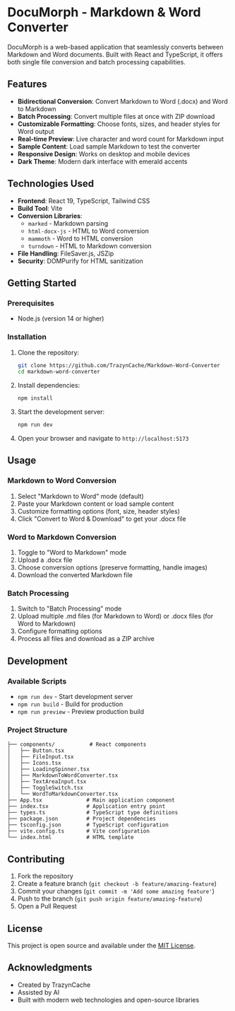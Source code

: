 # DocuMorph - Markdown & Word Converter

DocuMorph is a web-based application that seamlessly converts between Markdown and Word documents. Built with React and TypeScript, it offers both single file conversion and batch processing capabilities.

## Features

- **Bidirectional Conversion**: Convert Markdown to Word (.docx) and Word to Markdown
- **Batch Processing**: Convert multiple files at once with ZIP download
- **Customizable Formatting**: Choose fonts, sizes, and header styles for Word output
- **Real-time Preview**: Live character and word count for Markdown input
- **Sample Content**: Load sample Markdown to test the converter
- **Responsive Design**: Works on desktop and mobile devices
- **Dark Theme**: Modern dark interface with emerald accents

## Technologies Used

- **Frontend**: React 19, TypeScript, Tailwind CSS
- **Build Tool**: Vite
- **Conversion Libraries**: 
  - `marked` - Markdown parsing
  - `html-docx-js` - HTML to Word conversion
  - `mammoth` - Word to HTML conversion
  - `turndown` - HTML to Markdown conversion
- **File Handling**: FileSaver.js, JSZip
- **Security**: DOMPurify for HTML sanitization

## Getting Started

### Prerequisites

- Node.js (version 14 or higher)

### Installation

1. Clone the repository:
   ```bash
   git clone https://github.com/TrazynCache/Markdown-Word-Converter
   cd markdown-word-converter
   ```

2. Install dependencies:
   ```bash
   npm install
   ```

3. Start the development server:
   ```bash
   npm run dev
   ```

4. Open your browser and navigate to `http://localhost:5173`

## Usage

### Markdown to Word Conversion

1. Select "Markdown to Word" mode (default)
2. Paste your Markdown content or load sample content
3. Customize formatting options (font, size, header styles)
4. Click "Convert to Word & Download" to get your .docx file

### Word to Markdown Conversion

1. Toggle to "Word to Markdown" mode
2. Upload a .docx file
3. Choose conversion options (preserve formatting, handle images)
4. Download the converted Markdown file

### Batch Processing

1. Switch to "Batch Processing" mode
2. Upload multiple .md files (for Markdown to Word) or .docx files (for Word to Markdown)
3. Configure formatting options
4. Process all files and download as a ZIP archive

## Development

### Available Scripts

- `npm run dev` - Start development server
- `npm run build` - Build for production
- `npm run preview` - Preview production build

### Project Structure

```
├── components/           # React components
│   ├── Button.tsx
│   ├── FileInput.tsx
│   ├── Icons.tsx
│   ├── LoadingSpinner.tsx
│   ├── MarkdownToWordConverter.tsx
│   ├── TextAreaInput.tsx
│   ├── ToggleSwitch.tsx
│   └── WordToMarkdownConverter.tsx
├── App.tsx              # Main application component
├── index.tsx            # Application entry point
├── types.ts             # TypeScript type definitions
├── package.json         # Project dependencies
├── tsconfig.json        # TypeScript configuration
├── vite.config.ts       # Vite configuration
└── index.html           # HTML template
```

## Contributing

1. Fork the repository
2. Create a feature branch (`git checkout -b feature/amazing-feature`)
3. Commit your changes (`git commit -m 'Add some amazing feature'`)
4. Push to the branch (`git push origin feature/amazing-feature`)
5. Open a Pull Request

## License

This project is open source and available under the [MIT License](LICENSE).

## Acknowledgments

- Created by TrazynCache
- Assisted by AI
- Built with modern web technologies and open-source libraries
